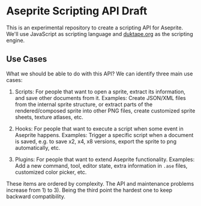 # Aseprite Scripting API Draft

This is an experimental repository to create a scripting API for
Aseprite. We'll use JavaScript as scripting language and
[duktape.org](http://duktape.org/) as the scripting engine.

## Use Cases

What we should be able to do with this API?  We can identify three
main use cases:

1. Scripts: For people that want to open a sprite, extract its
   information, and save other documents from it. Examples: Create
   JSON/XML files from the internal sprite structure, or extract parts
   of the rendered/composed sprite into other PNG files, create
   customized sprite sheets, texture atlases, etc.

2. Hooks: For people that want to execute a script when some event in
   Aseprite happens. Examples: Trigger a specific script when a
   document is saved, e.g. to save x2, x4, x8 versions, export the
   sprite to png automatically, etc.

3. Plugins: For people that want to extend Aseprite
   functionality. Examples: Add a new command, tool, editor state,
   extra information in `.ase` files, customized color picker, etc.

These items are ordered by complexity. The API and maintenance
problems increase from 1) to 3). Being the third point the hardest one
to keep backward compatibility.

